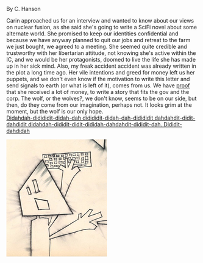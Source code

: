 By C. Hanson
 
Carin approached us for an interview and wanted to know about our views on nuclear fusion, as she said she's going to write a SciFi novel about some alternate world.
She promised to keep our identities confidential and because we have anyway planned to quit our jobs and retreat to the farm we just bought, we agreed to a meeting. 
She seemed quite credible and trustworthy with her libertarian attitude, 
not knowing she's active within the IC, and we would be her protagonists, doomed to live the life she has made up in her sick mind. 
Also, my freak accident accident was already written in the plot a long time ago. 
Her vile intentions and greed for money left us her puppets, and we don't even know if the motivation to write this letter and send signals to earth (or what is left of it), comes from us. 
We have <a href="https://github.com/the-vtex-files/the-vtex-files.github.io/blob/master/mozilla.pdf">proof</a> that she received a lot of money, to write a story that fits the gov and the corp.
The wolf, or the wolves?, we don't know, seems to be on our side, but then, do they come from our imagination, perhaps not. It looks grim at the moment, but the wolf is our only hope.<br> 
<a href="https://www.instagram.com/p/B6Nxw0xDvLV/">Didahdah-didididit-didah-dah didididit-didah-dah-didididit dahdahdit-didit-dahdidit didahdah-dididit-didit-dididah-dahdahdit-dididit-dah. Dididit-dahdidah</a>

![](/images/didididididididitdah-thumb.jpg)
